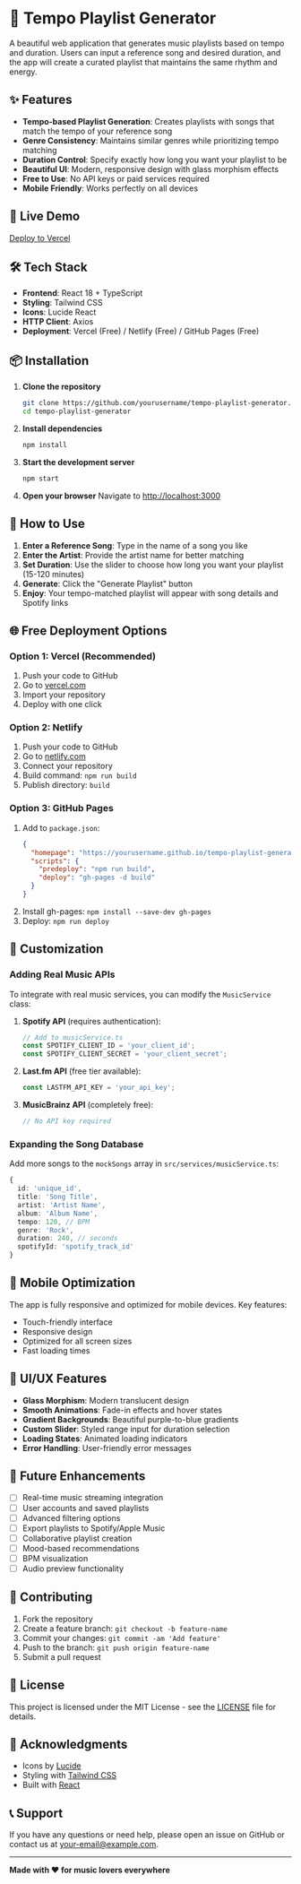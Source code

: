 # 🎵 Tempo Playlist Generator

A beautiful web application that generates music playlists based on tempo and duration. Users can input a reference song and desired duration, and the app will create a curated playlist that maintains the same rhythm and energy.

## ✨ Features

- **Tempo-based Playlist Generation**: Creates playlists with songs that match the tempo of your reference song
- **Genre Consistency**: Maintains similar genres while prioritizing tempo matching
- **Duration Control**: Specify exactly how long you want your playlist to be
- **Beautiful UI**: Modern, responsive design with glass morphism effects
- **Free to Use**: No API keys or paid services required
- **Mobile Friendly**: Works perfectly on all devices

## 🚀 Live Demo

[Deploy to Vercel](https://vercel.com/new/clone?repository-url=https://github.com/yourusername/tempo-playlist-generator)

## 🛠️ Tech Stack

- **Frontend**: React 18 + TypeScript
- **Styling**: Tailwind CSS
- **Icons**: Lucide React
- **HTTP Client**: Axios
- **Deployment**: Vercel (Free) / Netlify (Free) / GitHub Pages (Free)

## 📦 Installation

1. **Clone the repository**
   ```bash
   git clone https://github.com/yourusername/tempo-playlist-generator.git
   cd tempo-playlist-generator
   ```

2. **Install dependencies**
   ```bash
   npm install
   ```

3. **Start the development server**
   ```bash
   npm start
   ```

4. **Open your browser**
   Navigate to [http://localhost:3000](http://localhost:3000)

## 🎯 How to Use

1. **Enter a Reference Song**: Type in the name of a song you like
2. **Enter the Artist**: Provide the artist name for better matching
3. **Set Duration**: Use the slider to choose how long you want your playlist (15-120 minutes)
4. **Generate**: Click the "Generate Playlist" button
5. **Enjoy**: Your tempo-matched playlist will appear with song details and Spotify links

## 🌐 Free Deployment Options

### Option 1: Vercel (Recommended)
1. Push your code to GitHub
2. Go to [vercel.com](https://vercel.com)
3. Import your repository
4. Deploy with one click

### Option 2: Netlify
1. Push your code to GitHub
2. Go to [netlify.com](https://netlify.com)
3. Connect your repository
4. Build command: `npm run build`
5. Publish directory: `build`

### Option 3: GitHub Pages
1. Add to `package.json`:
   ```json
   {
     "homepage": "https://yourusername.github.io/tempo-playlist-generator",
     "scripts": {
       "predeploy": "npm run build",
       "deploy": "gh-pages -d build"
     }
   }
   ```
2. Install gh-pages: `npm install --save-dev gh-pages`
3. Deploy: `npm run deploy`

## 🔧 Customization

### Adding Real Music APIs

To integrate with real music services, you can modify the `MusicService` class:

1. **Spotify API** (requires authentication):
   ```typescript
   // Add to musicService.ts
   const SPOTIFY_CLIENT_ID = 'your_client_id';
   const SPOTIFY_CLIENT_SECRET = 'your_client_secret';
   ```

2. **Last.fm API** (free tier available):
   ```typescript
   const LASTFM_API_KEY = 'your_api_key';
   ```

3. **MusicBrainz API** (completely free):
   ```typescript
   // No API key required
   ```

### Expanding the Song Database

Add more songs to the `mockSongs` array in `src/services/musicService.ts`:

```typescript
{
  id: 'unique_id',
  title: 'Song Title',
  artist: 'Artist Name',
  album: 'Album Name',
  tempo: 120, // BPM
  genre: 'Rock',
  duration: 240, // seconds
  spotifyId: 'spotify_track_id'
}
```

## 📱 Mobile Optimization

The app is fully responsive and optimized for mobile devices. Key features:

- Touch-friendly interface
- Responsive design
- Optimized for all screen sizes
- Fast loading times

## 🎨 UI/UX Features

- **Glass Morphism**: Modern translucent design
- **Smooth Animations**: Fade-in effects and hover states
- **Gradient Backgrounds**: Beautiful purple-to-blue gradients
- **Custom Slider**: Styled range input for duration selection
- **Loading States**: Animated loading indicators
- **Error Handling**: User-friendly error messages

## 🔮 Future Enhancements

- [ ] Real-time music streaming integration
- [ ] User accounts and saved playlists
- [ ] Advanced filtering options
- [ ] Export playlists to Spotify/Apple Music
- [ ] Collaborative playlist creation
- [ ] Mood-based recommendations
- [ ] BPM visualization
- [ ] Audio preview functionality

## 🤝 Contributing

1. Fork the repository
2. Create a feature branch: `git checkout -b feature-name`
3. Commit your changes: `git commit -am 'Add feature'`
4. Push to the branch: `git push origin feature-name`
5. Submit a pull request

## 📄 License

This project is licensed under the MIT License - see the [LICENSE](LICENSE) file for details.

## 🙏 Acknowledgments

- Icons by [Lucide](https://lucide.dev/)
- Styling with [Tailwind CSS](https://tailwindcss.com/)
- Built with [React](https://reactjs.org/)

## 📞 Support

If you have any questions or need help, please open an issue on GitHub or contact us at [your-email@example.com](mailto:your-email@example.com).

---

**Made with ❤️ for music lovers everywhere**
